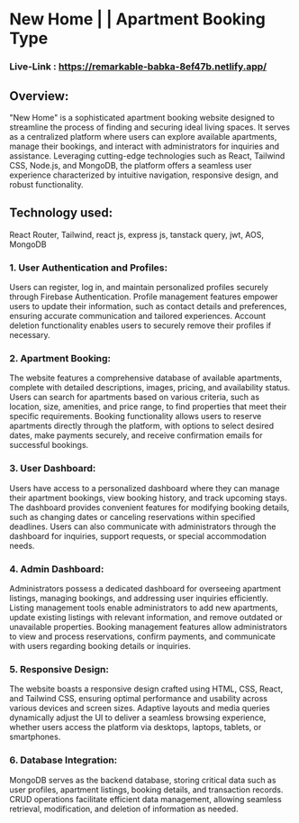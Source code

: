 # New Home | | Apartment Booking Type

### Live-Link : https://remarkable-babka-8ef47b.netlify.app/

## Overview:

"New Home" is a sophisticated apartment booking website designed to streamline the process of finding and securing ideal living spaces. It serves as a centralized platform where users can explore available apartments, manage their bookings, and interact with administrators for inquiries and assistance. Leveraging cutting-edge technologies such as React, Tailwind CSS, Node.js, and MongoDB, the platform offers a seamless user experience characterized by intuitive navigation, responsive design, and robust functionality.

## Technology used:

React Router, Tailwind, react js, express js, tanstack query, jwt, AOS, MongoDB



### 1. User Authentication and Profiles:

Users can register, log in, and maintain personalized profiles securely through Firebase Authentication. Profile management features empower users to update their information, such as contact details and preferences, ensuring accurate communication and tailored experiences. Account deletion functionality enables users to securely remove their profiles if necessary.

### 2. Apartment Booking:

The website features a comprehensive database of available apartments, complete with detailed descriptions, images, pricing, and availability status. Users can search for apartments based on various criteria, such as location, size, amenities, and price range, to find properties that meet their specific requirements. Booking functionality allows users to reserve apartments directly through the platform, with options to select desired dates, make payments securely, and receive confirmation emails for successful bookings.

### 3. User Dashboard:

Users have access to a personalized dashboard where they can manage their apartment bookings, view booking history, and track upcoming stays. The dashboard provides convenient features for modifying booking details, such as changing dates or canceling reservations within specified deadlines. Users can also communicate with administrators through the dashboard for inquiries, support requests, or special accommodation needs.

### 4. Admin Dashboard:

Administrators possess a dedicated dashboard for overseeing apartment listings, managing bookings, and addressing user inquiries efficiently. Listing management tools enable administrators to add new apartments, update existing listings with relevant information, and remove outdated or unavailable properties. Booking management features allow administrators to view and process reservations, confirm payments, and communicate with users regarding booking details or inquiries.

### 5. Responsive Design:

The website boasts a responsive design crafted using HTML, CSS, React, and Tailwind CSS, ensuring optimal performance and usability across various devices and screen sizes. Adaptive layouts and media queries dynamically adjust the UI to deliver a seamless browsing experience, whether users access the platform via desktops, laptops, tablets, or smartphones.

### 6. Database Integration:

MongoDB serves as the backend database, storing critical data such as user profiles, apartment listings, booking details, and transaction records. CRUD operations facilitate efficient data management, allowing seamless retrieval, modification, and deletion of information as needed.
